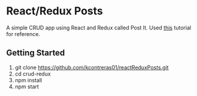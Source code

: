 # React/Redux Posts

A simple CRUD app using React and Redux called Post It. Used [this](https://codeburst.io/redux-a-crud-example-abb834d763c9) tutorial for reference.

## Getting Started
1. git clone https://github.com/kcontreras01/reactReduxPosts.git
2. cd crud-redux
3. npm install
4. npm start
